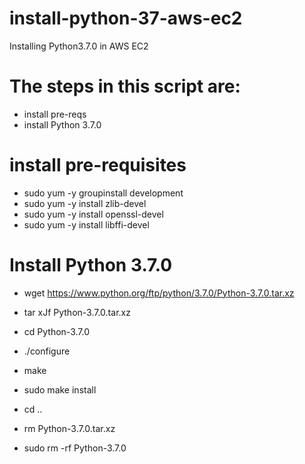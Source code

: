 # install-python-37-aws-ec2
Installing Python3.7.0 in AWS EC2

# The steps in this script are:
* install pre-reqs
* install Python 3.7.0

# install pre-requisites
* sudo yum -y groupinstall development
* sudo yum -y install zlib-devel
* sudo yum -y install openssl-devel
* sudo yum -y install libffi-devel

# Install Python 3.7.0
* wget https://www.python.org/ftp/python/3.7.0/Python-3.7.0.tar.xz
* tar xJf Python-3.7.0.tar.xz
* cd Python-3.7.0

* ./configure
* make
* sudo make install

* cd ..
* rm Python-3.7.0.tar.xz
* sudo rm -rf Python-3.7.0

